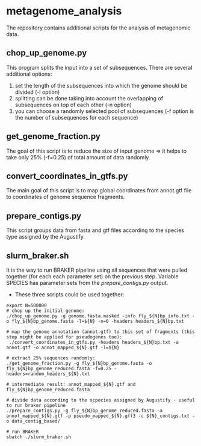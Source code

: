 # metagenome_analysis
The repository contains additional scripts for the analysis of metagenomic data.

## chop_up_genome.py

This program splits the input into a set of subsequences. 
There are several additional options:
1) set the length of the subsequences into which the genome should be divided (-l option)
2) splitting can be done taking into account the overlapping of subsequences on top of each other (-n option)
3) you can choose a randomly selected pool of subsequences (-f option is the number of subsequences for each sequence)

## get_genome_fraction.py
The goal of this script is to reduce the size of input genome => it helps to take only 25% (-f=0.25) of total amount of data randomly.

## convert_coordinates_in_gtfs.py
The main goal of this script is to map global coordinates from annot.gtf file to coordinates of genome sequence fragments.

## prepare_contigs.py
This script groups data from fasta and gtf files according to the species type assigned by the Augustify.

## slurm_braker.sh
It is the way to run BRAKER pipeline using all sequences that were pulled together (for each each parameter set) on the previous step.
Variable SPECIES has parameter sets from the _prepare_contigs.py_ output. 

* These three scripts could be used together:
```
export N=500000
# chop up the initial genome:
./chop_up_genome.py -g genome.fasta.masked -info fly_${N}bp_info.txt -o fly_${N}bp_genome.fasta -l=${N} -n=0 -headers headers_${N}bp.txt

# map the genome annotation (annot.gtf) to this set of fragments (this step might be applied for pseudogenes too):
 ./convert_coordinates_in_gtfs.py -headers headers_${N}bp.txt -a annot.gtf -o annot_mapped_${N}.gtf -l=${N}
 
# extract 25% sequences randomly:
./get_genome_fraction.py -g fly_${N}bp_genome.fasta -o fly_${N}bp_genome_reduced.fasta -f=0.25 -headers=random_headers_${N}.txt

# intermediate result: annot_mapped_${N}.gtf and fly_${N}bp_genome_reduced.fasta

# divide data according to the scpecies assigned by Augustify - useful to run braker pipeline
./prepare_contigs.py -g fly_${N}bp_genome_reduced.fasta -a annot_mapped_${N}.gtf -p pseudo_mapped_${N}.gff3 -c ${N}_contigs.txt -o data_contig_based/

# run BRAKER
sbatch ./slurm_braker.sh

```

